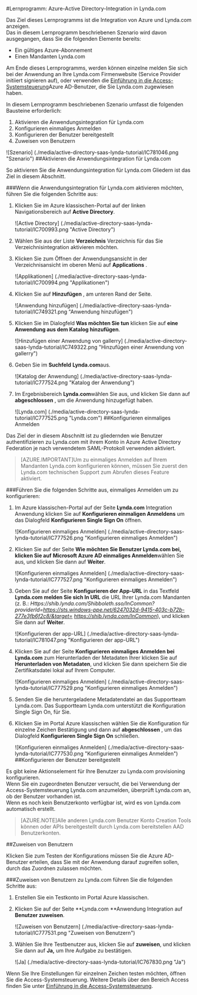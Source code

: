 <properties 
    pageTitle="Lernprogramm: Azure-Active Directory-Integration in Lynda.com | Microsoft Azure" 
    description="Erfahren Sie, wie Lynda.com mit Azure Active Directory verwenden, aktivieren Sie einmaliges Anmelden, automatisierte Bereitstellung und mehr!" 
    services="active-directory" 
    authors="jeevansd"  
    documentationCenter="na" 
    manager="femila"/>
<tags 
    ms.service="active-directory" 
    ms.devlang="na" 
    ms.topic="article" 
    ms.tgt_pltfrm="na" 
    ms.workload="identity" 
    ms.date="09/29/2016" 
    ms.author="jeedes" />

#<a name="tutorial-azure-active-directory-integration-with-lyndacom"></a>Lernprogramm: Azure-Active Directory-Integration in Lynda.com
  
Das Ziel dieses Lernprogramms ist die Integration von Azure und Lynda.com anzeigen.  
Das in diesem Lernprogramm beschriebenen Szenario wird davon ausgegangen, dass Sie die folgenden Elemente bereits:

-   Ein gültiges Azure-Abonnement
-   Einen Mandanten Lynda.com
  
Am Ende dieses Lernprogramms, werden können einzelne melden Sie sich bei der Anwendung an Ihre Lynda.com Firmenwebsite (Service Provider initiiert signieren auf), oder verwenden die [Einführung in die Access-Systemsteuerung](active-directory-saas-access-panel-introduction.md)Azure AD-Benutzer, die Sie Lynda.com zugewiesen haben.
  
In diesem Lernprogramm beschriebenen Szenario umfasst die folgenden Bausteine erforderlich:

1.  Aktivieren die Anwendungsintegration für Lynda.com
2.  Konfigurieren einmaliges Anmelden
3.  Konfigurieren der Benutzer bereitgestellt
4.  Zuweisen von Benutzern

![Szenario] (./media/active-directory-saas-lynda-tutorial/IC781046.png "Szenario")
##<a name="enabling-the-application-integration-for-lyndacom"></a>Aktivieren die Anwendungsintegration für Lynda.com
  
So aktivieren Sie die Anwendungsintegration für Lynda.com Gliedern ist das Ziel in diesem Abschnitt.

###<a name="to-enable-the-application-integration-for-lyndacom-perform-the-following-steps"></a>Wenn die Anwendungsintegration für Lynda.com aktivieren möchten, führen Sie die folgenden Schritte aus:

1.  Klicken Sie im Azure klassischen-Portal auf der linken Navigationsbereich auf **Active Directory**.

    ![Active Directory] (./media/active-directory-saas-lynda-tutorial/IC700993.png "Active Directory")

2.  Wählen Sie aus der Liste **Verzeichnis** Verzeichnis für das Sie Verzeichnisintegration aktivieren möchten.

3.  Klicken Sie zum Öffnen der Anwendungsansicht in der Verzeichnisansicht im oberen Menü auf **Applications** .

    ![Applikationen] (./media/active-directory-saas-lynda-tutorial/IC700994.png "Applikationen")

4.  Klicken Sie auf **Hinzufügen** , am unteren Rand der Seite.

    ![Anwendung hinzufügen] (./media/active-directory-saas-lynda-tutorial/IC749321.png "Anwendung hinzufügen")

5.  Klicken Sie im Dialogfeld **Was möchten Sie tun** klicken Sie auf **eine Anwendung aus dem Katalog hinzufügen**.

    ![Hinzufügen einer Anwendung von gallerry] (./media/active-directory-saas-lynda-tutorial/IC749322.png "Hinzufügen einer Anwendung von gallerry")

6.  Geben Sie im **Suchfeld** **Lynda.com**aus.

    ![Katalog der Anwendung] (./media/active-directory-saas-lynda-tutorial/IC777524.png "Katalog der Anwendung")

7.  Im Ergebnisbereich **Lynda.com**wählen Sie aus, und klicken Sie dann auf **abgeschlossen** , um die Anwendung hinzugefügt haben.

    ![Lynda.com] (./media/active-directory-saas-lynda-tutorial/IC777525.png "Lynda.com")
##<a name="configuring-single-sign-on"></a>Konfigurieren einmaliges Anmelden
  
Das Ziel der in diesem Abschnitt ist zu gliedernden wie Benutzer authentifizieren zu Lynda.com mit ihrem Konto in Azure Active Directory Federation je nach verwendetem SAML-Protokoll verwenden aktiviert.

>[AZURE.IMPORTANT]Um zu einmaliges Anmelden auf Ihrem Mandanten Lynda.com konfigurieren können, müssen Sie zuerst den Lynda.com technischen Support zum Abrufen dieses Feature aktiviert.

###<a name="to-configure-single-sign-on-perform-the-following-steps"></a>Führen Sie die folgenden Schritte aus, einmaliges Anmelden um zu konfigurieren:

1.  Im Azure klassischen-Portal auf der Seite **Lynda.com** Integration Anwendung klicken Sie auf **Konfigurieren einmaligen Anmeldens** um das Dialogfeld **Konfigurieren Single Sign On** öffnen.

    ![Konfigurieren einmaliges Anmelden] (./media/active-directory-saas-lynda-tutorial/IC777526.png "Konfigurieren einmaliges Anmelden")

2.  Klicken Sie auf der Seite **Wie möchten Sie Benutzer Lynda.com bei, klicken Sie auf** **Microsoft Azure AD einmaliges Anmelden**wählen Sie aus, und klicken Sie dann auf **Weiter**.

    ![Konfigurieren einmaliges Anmelden] (./media/active-directory-saas-lynda-tutorial/IC777527.png "Konfigurieren einmaliges Anmelden")

3.  Geben Sie auf der Seite **Konfigurieren der App-URL** in das Textfeld **Lynda.com melden Sie sich In URL** die URL Ihrer Lynda.com Mandanten (z. B.: *Https://shib.lynda.com/Shibboleth.sso/InCommon?providerId=https://sts.windows-ppe.net/6247032d-9415-403c-b72b-277e3fb6f2c8/&target= https://shib.lynda.com/InCommon*), und klicken Sie dann auf **Weiter**.

    ![Konfigurieren der app-URL] (./media/active-directory-saas-lynda-tutorial/IC781047.png "Konfigurieren der app-URL")

4.  Klicken Sie auf der Seite **Konfigurieren einmaliges Anmelden bei Lynda.com** zum Herunterladen der Metadaten Ihrer klicken Sie auf **Herunterladen von Metadaten**, und klicken Sie dann speichern Sie die Zertifikatsdatei lokal auf Ihrem Computer.

    ![Konfigurieren einmaliges Anmelden] (./media/active-directory-saas-lynda-tutorial/IC777529.png "Konfigurieren einmaliges Anmelden")

5.  Senden Sie die heruntergeladene Metadatendatei an das Supportteam Lynda.com. Das Supportteam Lynda.com unterstützt die Konfiguration Single Sign On, für Sie.

6.  Klicken Sie im Portal Azure klassischen wählen Sie die Konfiguration für einzelne Zeichen Bestätigung und dann auf **abgeschlossen** , um das Dialogfeld **Konfigurieren Single Sign On** schließen.

    ![Konfigurieren einmaliges Anmelden] (./media/active-directory-saas-lynda-tutorial/IC777530.png "Konfigurieren einmaliges Anmelden")
##<a name="configuring-user-provisioning"></a>Konfigurieren der Benutzer bereitgestellt
  
Es gibt keine Aktionselement für Ihre Benutzer zu Lynda.com provisioning konfigurieren.  
Wenn Sie ein zugeordneten Benutzer versucht, die bei Verwendung der Access-Systemsteuerung Lynda.com anzumelden, überprüft Lynda.com an, ob der Benutzer vorhanden ist.  
Wenn es noch kein Benutzerkonto verfügbar ist, wird es von Lynda.com automatisch erstellt.

>[AZURE.NOTE]Alle anderen Lynda.com Benutzer Konto Creation Tools können oder APIs bereitgestellt durch Lynda.com bereitstellen AAD Benutzerkonten.

##<a name="assigning-users"></a>Zuweisen von Benutzern
  
Klicken Sie zum Testen der Konfigurations müssen Sie die Azure AD-Benutzer erteilen, dass Sie mit der Anwendung darauf zugreifen sollen, durch das Zuordnen zulassen möchten.

###<a name="to-assign-users-to-lyndacom-perform-the-following-steps"></a>Zuweisen von Benutzern zu Lynda.com führen Sie die folgenden Schritte aus:

1.  Erstellen Sie ein Testkonto im Portal Azure klassischen.

2.  Klicken Sie auf der Seite **Lynda.com **Anwendung Integration auf **Benutzer zuweisen**.

    ![Zuweisen von Benutzern] (./media/active-directory-saas-lynda-tutorial/IC777531.png "Zuweisen von Benutzern")

3.  Wählen Sie Ihre Testbenutzer aus, klicken Sie auf **zuweisen**, und klicken Sie dann auf **Ja,** um Ihre Aufgabe zu bestätigen.

    ![Ja] (./media/active-directory-saas-lynda-tutorial/IC767830.png "Ja")
  
Wenn Sie Ihre Einstellungen für einzelnen Zeichen testen möchten, öffnen Sie die Access-Systemsteuerung. Weitere Details über den Bereich Access finden Sie unter [Einführung in die Access-Systemsteuerung](active-directory-saas-access-panel-introduction.md).